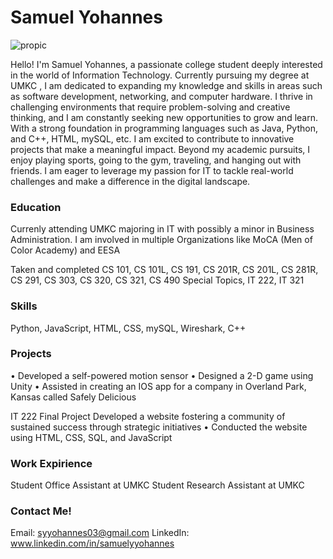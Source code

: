 # Samuel Yohannes

![propic](https://github.com/samuelyohannes24/projectdeliv.github.io/assets/58994918/805c1cf5-445c-4bb9-847a-f8e489a654bc)

Hello! I'm Samuel Yohannes, a passionate college student deeply interested in the world of Information Technology. Currently pursuing my degree at UMKC , I am dedicated to expanding my knowledge and skills in areas such as software development, networking, and computer hardware. I thrive in challenging environments that require problem-solving and creative thinking, and I am constantly seeking new opportunities to grow and learn. With a strong foundation in programming languages such as Java, Python, and C++, HTML, mySQL, etc. I am excited to contribute to innovative projects that make a meaningful impact. Beyond my academic pursuits, I enjoy playing sports, going to the gym, traveling, and hanging out with friends. I am eager to leverage my passion for IT to tackle real-world challenges and make a difference in the digital landscape.

### Education
Currenly attending UMKC majoring in IT with possibly a minor in Business Administration. I am involved in multiple Organizations like MoCA (Men of Color Academy) and EESA

Taken and completed CS 101, CS 101L, CS 191, CS 201R, CS 201L, CS 281R, CS 291, CS 303, CS 320, CS 321, CS 490 Special Topics, IT 222, IT 321

### Skills
Python, JavaScript, HTML, CSS, mySQL, Wireshark, C++

### Projects
• Developed a self-powered motion sensor
• Designed a 2-D game using Unity 
• Assisted in creating an IOS app for a company in Overland Park, Kansas called Safely Delicious

IT 222 Final Project
Developed a website fostering a community of sustained success through strategic initiatives
• Conducted the website using HTML, CSS, SQL, and JavaScript

### Work Expirience

Student Office Assistant at UMKC
Student Research Assistant at UMKC

### Contact Me!

Email: syyohannes03@gmail.com
LinkedIn: www.linkedin.com/in/samuelyyohannes

